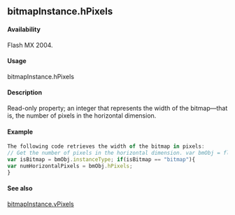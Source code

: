 ## bitmapInstance.hPixels

#### Availability

Flash MX 2004.

#### Usage

bitmapInstance.hPixels

#### Description

Read-only property; an integer that represents the width of the bitmap—that is, the number of pixels in the horizontal dimension.

#### Example

```javascript
The following code retrieves the width of the bitmap in pixels:
// Get the number of pixels in the horizontal dimension. var bmObj = fl.getDocumentDOM().selection\[0\];
var isBitmap = bmObj.instanceType; if(isBitmap == "bitmap"){
var numHorizontalPixels = bmObj.hPixels;
}

```
#### See also

[bitmapInstance.vPixels](../BitmapInstance_object/bitmapInstanc3.md)
